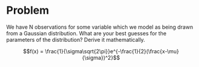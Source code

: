 # Problem

We have N observations for some variable which we model as being drawn from a Gaussian distribution. What are your best guesses for the parameters of the distribution? Derive it mathematically.




$$f(x) = \frac{1}{\sigma\sqrt{2\pi}}e^{-\frac{1}{2}(\frac{x-\mu}{\sigma})^2}$$
